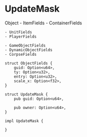 # UpdateMask

Object
    - ItemFields
    - ContainerFields

    - UnitFields
    - PlayerFields

    - GameObjectFields
    - DynamicObjectFields
    - CorpseFields

```rust,ignore
struct ObjectFields {
    guid: Option<u64>,
    ty: Option<u32>,
    entry: Option<u32>,
    scale_x: Option<f32>,
}

struct UpdateMask {
    pub guid: Option<u64>,

    pub owner: Option<u64>,
}

impl UpdateMask {
    
}
```
